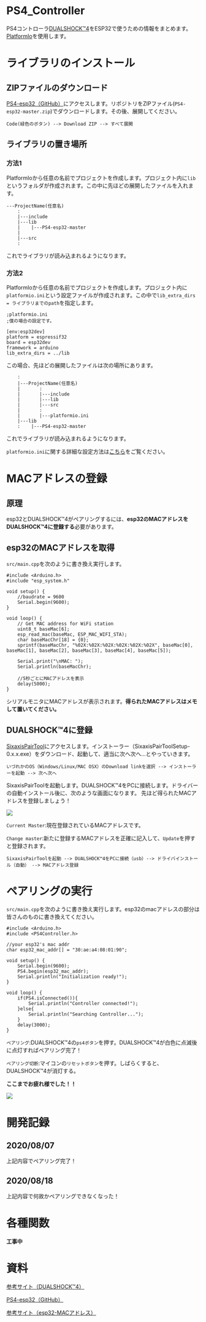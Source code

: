# PS4_Controller
PS4コントローラ[DUALSHOCK™4](https://pur.store.sony.jp/ps4/lineup/ps4_controller/)をESP32で使うための情報をまとめます。[PlatformIo](https://platformio.org/)を使用します。

# ライブラリのインストール
## ZIPファイルのダウンロード
[PS4-esp32（GitHub）](https://github.com/aed3/PS4-esp32)にアクセスします。リポジトリをZIPファイル(`PS4-esp32-master.zip`)でダウンロードします。その後、展開してください。
```
Code(緑色のボタン) --> Download ZIP --> すべて展開
```
## ライブラリの置き場所
### 方法1
PlatformIoから任意の名前でプロジェクトを作成します。プロジェクト内に`lib`というフォルダが作成されます。この中に先ほどの展開したファイルを入れます。
```
---ProjectName(任意名)
    :
    |---include
    |---lib
    |    |---PS4-esp32-master
    |
    |---src
    :
```
これでライブラリが読み込まれるようになります。
### 方法2
PlatformIoから任意の名前でプロジェクトを作成します。プロジェクト内に`platformio.ini`という設定ファイルが作成されます。この中で`lib_extra_dirs = ライブラリまでのpath`を指定します。
```
;platformio.ini
;僕の場合の設定です。

[env:esp32dev]
platform = espressif32
board = esp32dev
framework = arduino
lib_extra_dirs = ../lib
```
この場合、先ほどの展開したファイルは次の場所にあります。
```
    :
    |---ProjectName(任意名)
    |       :
    |       |---include
    |       |---lib
    |       |---src
    |       :
    |       |---platformio.ini
    |---lib
    :    |---PS4-esp32-master
```
これでライブラリが読み込まれるようになります。

`platformio.ini`に関する詳細な設定方法は[こちら](https://docs.platformio.org/en/latest/projectconf/section_env_library.html)をご覧ください。
# MACアドレスの登録
## 原理
esp32とDUALSHOCK™4がペアリングするには、**esp32のMACアドレスをDUALSHOCK™4に登録する**必要があります。
## esp32のMACアドレスを取得
`src/main.cpp`を次のように書き換え実行します。
```
#include <Arduino.h>
#include "esp_system.h"

void setup() {
    //baudrate = 9600
    Serial.begin(9600);
}

void loop() {
    // Get MAC address for WiFi station
    uint8_t baseMac[6];
    esp_read_mac(baseMac, ESP_MAC_WIFI_STA);
    char baseMacChr[18] = {0};
    sprintf(baseMacChr, "%02X:%02X:%02X:%02X:%02X:%02X", baseMac[0], baseMac[1], baseMac[2], baseMac[3], baseMac[4], baseMac[5]);

    Serial.print("\nMAC: ");
    Serial.println(baseMacChr);

    //5秒ごとにMACアドレスを表示
    delay(5000);
}
```
シリアルモニタにMACアドレスが表示されます。**得られたMACアドレスはメモして置いてください。**
## DUALSHOCK™4に登録
[SixaxisPairTool](https://dancingpixelstudios.com/sixaxis-controller/sixaxispairtool/)にアクセスします。インストーラー（SixaxisPairToolSetup-0.x.x.exe）をダウンロード、起動して、適当に次へ次へ...とやっていきます。
```
いづれかのOS（Windows/Linux/MAC OSX）のDownload linkを選択 --> インストーラーを起動 --> 次へ次へ
```
SixaxisPairToolを起動します。DUALSHOCK™4をPCに接続します。ドライバーの自動インストール後に、次のような画面になります。
先ほど得られたMACアドレスを登録しましょう！

![ ](https://github.com/YukitoGoto/Legmin_Firmware/blob/master/PS4_Controller/picture/macaddr.png)

`Current Master`:現在登録されているMACアドレスです。

`Change master`:新たに登録するMACアドレスを正確に記入して、`Update`を押すと登録されます。
```
SixaxisPairToolを起動 --> DUALSHOCK™4をPCに接続（usb）--> ドライバインストール（自動） --> MACアドレス登録
```
# ペアリングの実行
`src/main.cpp`を次のように書き換え実行します。esp32のmacアドレスの部分は皆さんのものに書き換えてください。
```
#include <Arduino.h>
#include <PS4Controller.h>

//your esp32's mac addr
char esp32_mac_addr[] = "30:ae:a4:08:01:90";

void setup() {
    Serial.begin(9600);
    PS4.begin(esp32_mac_addr);
    Serial.println("Initialization ready!");
}

void loop() {
    if(PS4.isConnected()){
        Serial.println("Controller connected!");
    }else{
        Serial.println("Searching Controller...");
    }
    delay(3000);
}
```
`ペアリング`:DUALSHOCK™4の`ps4ボタン`を押す。DUALSHOCK™4が白色に点滅後に点灯すればペアリング完了！

`ペアリング切断`:マイコンの`リセットボタン`を押す。しばらくすると、DUALSHOCK™4が消灯する。

**ここまでお疲れ様でした！！**

![](https://github.com/YukitoGoto/Legmin_Firmware/blob/master/PS4_Controller/picture/connected_done.png)
# 開発記録
## 2020/08/07
上記内容でペアリング完了！
## 2020/08/18
上記内容で何故かペアリングできなくなった！

# 各種関数
**工事中**
# 資料
[参考サイト（DUALSHOCK™4）](https://techtutorialsx.com/2020/02/15/esp32-connecting-a-ps4-controller/)

[PS4-esp32（GitHub）](https://github.com/aed3/PS4-esp32)

[参考サイト（esp32-MACアドレス）](https://mobile.k05.biz/e/2018/12/esp32-mac-addr.html)